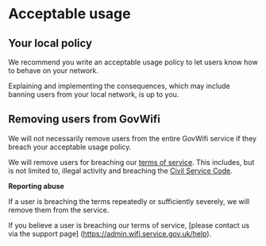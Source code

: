 # Acceptable usage

## Your local policy

We recommend you write an acceptable usage policy to let users know how to behave on your network.

Explaining and implementing the consequences, which may include banning users from your local network, is up to you.

## Removing users from GovWifi

We will not necessarily remove users from the entire GovWifi service if they breach your acceptable usage policy.

We will remove users for breaching our [terms of service](https://www.gov.uk/government/publications/terms-and-conditions-for-connecting-to-govwifi/terms-and-conditions-for-connecting-to-govwifi). This includes, but is not limited to, illegal activity and breaching the [Civil Service Code](https://www.gov.uk/government/publications/civil-service-code/the-civil-service-code).

**Reporting abuse**

If a user is breaching the terms repeatedly or sufficiently severely, we will remove them from the service.

If you believe a user is breaching our terms of service, [please contact us via the support page] (https://admin.wifi.service.gov.uk/help).
